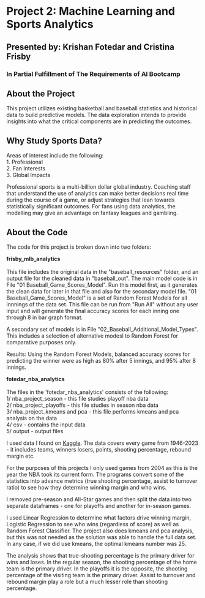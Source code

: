 # Project 2:  Machine Learning and Sports Analytics
## Presented by:  Krishan Fotedar and Cristina Frisby
### In Partial Fulfillment of The Requirements of AI Bootcamp

## About the Project
This project utilizes existing basketball and baseball statistics and historical
data to build predictive models.  The data exploration intends to provide insights
into what the critical components are in predicting the outcomes.

## Why Study Sports Data?
Areas of interest include the following: <br>
    1. Professional <br>
    2. Fan Interests <br>
    3. Global Impacts <br>

Professional sports is a multi-billion dollar global industry.  Coaching staff
that understand the use of analytics can make better decisions real time during
the course of a game, or adjust strategies that lean towards statistically
significant outcomes.  For fans using data analytics, the modelling may give an
advantage on fantasy leagues and gambling. 

## About the Code
The code for this project is broken down into two folders:

**frisby_mlb_analytics** <br><br>
This file includes the original data in the "baseball_resources" folder, and an
output file for the cleaned data in "baseball_out".
The main model code is in File "01 Baseball_Game_Scores_Model".  Run this model 
first, as it generates the clean data for later in that file and also for the
secondary model file.
"01 Baseball_Game_Scores_Model" is a set of Random Forest Models for all innnings 
of the data set.  This file can be run from "Run All" without any user input and 
will generate the final accuracy scores for each inning one through 8 in bar 
graph format.

A secondary set of models is in File "02_Baseball_Additional_Model_Types".  This
includes a selection of alternative modesl to Random Forest for comparative
purposes only.

Results:  Using the Random Forest Models, balanced accuracy scores for predicting
the winner were as high as 80% after 5 innings, and 95% after 8 innings.

**fotedar_nba_analytics**<br><br>
The files in the 'fotedar_nba_analytics' consists of the following: <br>
    1/ nba_project_season - this file studies playoff nba data <br>
    2/ nba_project_playoffs - this file studies in season nba data <br>
    3/ nba_project_kmeans and pca - this file performs kmeans and pca analysis on the data <br>
    4/ csv - contains the input data <br>
    5/ output - output files <br>

I used data I found on <a href="https://www.kaggle.com/datasets/wyattowalsh/basketball">Kaggle</a>.
The data covers every game from 1946-2023 - it includes teams, winners losers, points, shooting percentage, rebound margin etc.

For the purposes of this projects I only used games from 2004 as this is the year the NBA took its current form.
The programs convert some of the  statistics into advance metrics (true shooting percentage, assist to turnover ratio) to see how 
they determine winning margin and who wins. 

I removed pre-season and All-Star games and then split the data into two separate dataframes - one for playoffs and another for in-season games.

I used Linear Regression to determine what factors drive winning margin, Logistic Regression to see who wins (regardless of score)
as well as Random Forest Classifier. The project also does kmeans and pca analysis, but this was not needed as the solution was able to handle the full data set.
In any case, if we did use kmeans, the optimal kmeans number was 25.

The analysis shows that true-shooting percentage is the primary driver for wins and loses.
In the regular season, the shooting percentage of the home team is the primary driver. 
In the playoffs it is the opposite, the shooting percentage of the visiting team is the primary driver.
Assist to turnover and rebound margin play a role but a much lesser role than shooting percentage.





